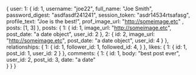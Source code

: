 {
  user:
    1:
    { id: 1,
      username: "joe22",
      full_name: "Joe Smith",
      password_digest: "asdfasdf241241",
      session_token: "asdr14534rtsafasg",
      profile_text: "Joe is the best!",
      prof_image_url: "http://someimage.etc"  ,
      posts: [1, 3]
    },
  posts:
  {
    1:
     {
       id: 1,
       image_url: "http://someimage.etc",
       post_date: "a date object",
       user_id: 2
     },
     2:
      {
        id: 2,
        image_url: "http://someimage.etc",
        post_date: "a date object",
        user_id: 4
      }
  },
  relationships:
  {
    1:
    {
      id: 1,
      follower_id: 1,
      followed_id: 4,
    }
  },
  likes:
  {
    1:
    {
      id: 1,
      post_id: 1,
      user_id: 2
    }
  },
  comments:
  {
    1:
    {
      id: 1,
      body: "best post ever",
      user_id: 2,
      post_id: 3,
      date: "a date"    
    }
  }
}
